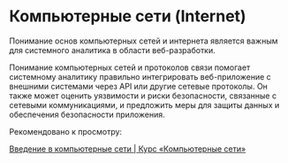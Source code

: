 # Компьютерные сети (Internet)

Понимание основ компьютерных сетей и интернета является важным для системного аналитика в области веб-разработки.&#x20;

Понимание компьютерных сетей и протоколов связи помогает системному аналитику правильно интегрировать веб-приложение с внешними системами через API или другие сетевые протоколы. Он также может оценить уязвимости и риски безопасности, связанные с сетевыми коммуникациями, и предложить меры для защиты данных и обеспечения безопасности приложения.



Рекомендовано к просмотру:&#x20;

[Введение в компьютерные сети | Курс «Компьютерные сети»](https://www.youtube.com/watch?v=OLFA0soYGhw\&list=PLtPJ9lKvJ4oiNMvYbOzCmWy6cRzYAh9B1\&ab\_channel=AndreySozykin)
